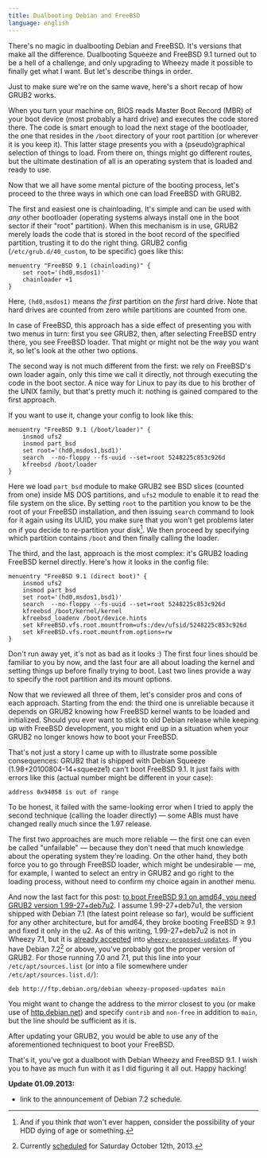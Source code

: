 ```yaml
---
title: Dualbooting Debian and FreeBSD
language: english
---
```


There's no magic in dualbooting Debian and FreeBSD. It's versions that make all
the difference. Dualbooting Squeeze and FreeBSD 9.1 turned out to be a hell of a
challenge, and only upgrading to Wheezy made it possible to finally get what I
want. But let's describe things in order.

Just to make sure we're on the same wave, here's a short recap of how GRUB2
works.

When you turn your machine on, BIOS reads Master Boot Record (MBR) of your boot
device (most probably a hard drive) and executes the code stored there. The code
is smart enough to load the next stage of the bootloader, the one that resides
in the `/boot` directory of your root partition (or wherever it is you keep it).
This latter stage presents you with a (pseudo)graphical selection of things to
load. From there on, things might go different routes, but the ultimate
destination of all is an operating system that is loaded and ready to use.

Now that we all have some mental picture of the booting process, let's proceed
to the three ways in which one can load FreeBSD with GRUB2.

The first and easiest one is chainloading. It's simple and can be used with
*any* other bootloader (operating systems always install one in the boot sector
if their "root" partition). When this mechanism is in use, GRUB2 merely loads
the code that is stored in the boot record of the specified partition, trusting
it to do the right thing. GRUB2 config (`/etc/grub.d/40_custom`, to be specific)
goes like this:

```
menuentry "FreeBSD 9.1 (chainloading)" {
    set root='(hd0,msdos1)'
    chainloader +1
}
```

Here, `(hd0,msdos1)` means *the first* partition on *the first* hard drive. Note
that hard drives are counted from zero while partitions are counted from one.

In case of FreeBSD, this approach has a side effect of presenting you with two
menus in turn: first you see GRUB2, then, after selecting FreeBSD entry there,
you see FreeBSD loader. That might or might not be the way you want it, so let's
look at the other two options.

The second way is not much different from the first: we rely on FreeBSD's own
loader again, only this time we call it directly, not through executing the
code in the boot sector. A nice way for Linux to pay its due to his brother of
the UNIX family, but that's pretty much it: nothing is gained compared to the
first approach.

If you want to use it, change your config to look like this:

```
menuentry "FreeBSD 9.1 (/boot/loader)" {
    insmod ufs2
    insmod part_bsd
    set root='(hd0,msdos1,bsd1)'
    search  --no-floppy --fs-uuid --set=root 5248225c853c926d
    kfreebsd /boot/loader
}
```

Here we load `part_bsd` module to make GRUB2 see BSD slices (counted from one)
inside MS DOS partitions, and `ufs2` module to enable it to read the file system
on the slice. By setting `root` to the partition you know to be the root of your
FreeBSD installation, and then issuing `search` command to look for it again
using its UUID, you make sure that you won't get problems later on if you decide
to re-partition your disk[^why-use-uuid]. We then proceed by specifying which
partition contains `/boot` and then finally calling the loader.

The third, and the last, approach is the most complex: it's GRUB2 loading
FreeBSD kernel directly. Here's how it looks in the config file:

```
menuentry "FreeBSD 9.1 (direct boot)" {
    insmod ufs2
    insmod part_bsd
    set root='(hd0,msdos1,bsd1)'
    search  --no-floppy --fs-uuid --set=root 5248225c853c926d
    kfreebsd /boot/kernel/kernel
    kfreebsd_loadenv /boot/device.hints
    set kFreeBSD.vfs.root.mountfrom=ufs:/dev/ufsid/5248225c853c926d
    set kFreeBSD.vfs.root.mountfrom.options=rw
}
```

Don't run away yet, it's not as bad as it looks :) The first four lines should
be familiar to you by now, and the last four are all about loading the kernel
and setting things up before finally trying to boot. Last two lines provide a
way to specify the root partition and its mount options.

Now that we reviewed all three of them, let's consider pros and cons of each
approach. Starting from the end: the third one is unreliable because it depends
on GRUB2 knowing how FreeBSD kernel wants to be loaded and initialized. Should
you ever want to stick to old Debian release while keeping up with FreeBSD
development, you might end up in a situation when your GRUB2 no longer knows how
to boot your FreeBSD.

That's not just a story I came up with to illustrate some possible
consequences: GRUB2 that is shipped with Debian Squeeze
(1.98+20100804-14+squeeze1) can't boot FreeBSD 9.1. It just fails with errors
like this (actual number might be different in your case):

```
address 0x94058 is out of range
```

To be honest, it failed with the same-looking error when I tried to apply the
second technique (calling the loader directly) — some ABIs must have changed
really much since the 1.97 release.

The first two approaches are much more reliable — the first one can even be
called "unfailable" — because they don't need that much knowledge about the
operating system they're loading. On the other hand, they both force you to go
through FreeBSD loader, which might be undesirable — me, for example, I wanted
to select an entry in GRUB2 and go right to the loading process, without need to
confirm my choice again in another menu.

And now the last fact for this post: [to boot FreeBSD 9.1 on amd64, you need
GRUB2 version 1.99-27+deb7u2][699002]. I assume 1.99-27+deb7u1, the version
shipped with Debian 7.1 (the latest point release so far), would be sufficient
for any other architecture, but for amd64, they broke booting FreeBSD ≥ 9.1 and
fixed it only in the u2. As of this writing, 1.99-27+deb7u2 is not in
Wheezy 7.1, but it is [already accepted][grub2-proposed-updates-accepted] into
[`wheezy-proposed-updates`][proposed-updates]. If you have
Debian 7.2[^debian-7.2-scheduled] or above, you've probably got the proper
version of GRUB2. For those running 7.0 and 7.1, put this line into your
`/etc/apt/sources.list` (or into a file somewhere under
`/etc/apt/sources.list.d/`):

```
deb http://ftp.debian.org/debian wheezy-proposed-updates main
```

You might want to change the address to the mirror closest to you (or make use
of [http.debian.net][hdn]) and specify `contrib` and `non-free` in addition to
`main`, but the line should be sufficient as it is.

After updating your GRUB2, you would be able to use any of the aforementioned
techniquest to boot your FreeBSD.

That's it, you've got a dualboot with Debian Wheezy and FreeBSD 9.1. I wish you
to have as much fun with it as I did figuring it all out. Happy hacking!

**Update 01.09.2013:**

* link to the announcement of Debian 7.2 schedule.

[^why-use-uuid]: And if you think *that* won't ever happen, consider the
possibility of your HDD dying of age or something.

[^debian-7.2-scheduled]: Currently [scheduled][debian-7.2-schedule-announce]
for Saturday October 12th, 2013.

[debian-7.2-schedule-announce]:
http://lists.debian.org/debian-project/2013/09/msg00089.html "Upcoming stable
point release (7.2)"

[699002]: http://bugs.debian.org/cgi-bin/bugreport.cgi?bug=699002 "#699002:
grub: grub 2.00 in experimental may be missing kfreebsd >= 9.1 amd64 fix"

[proposed-updates]: http://www.debian.org/releases/proposed-updates.html
"Debian Wiki: The “proposed-updates” mechanism"

[grub2-proposed-updates-accepted]:
http://release.debian.org/proposed-updates/stable.html#grub2_1.99-27+deb7u2
"Debian Queue Overview for “proposed-updates”"

[hdn]: http://lists.debian.org/debian-mirrors/2012/01/msg00025.html
"introducing http.debian.net"

